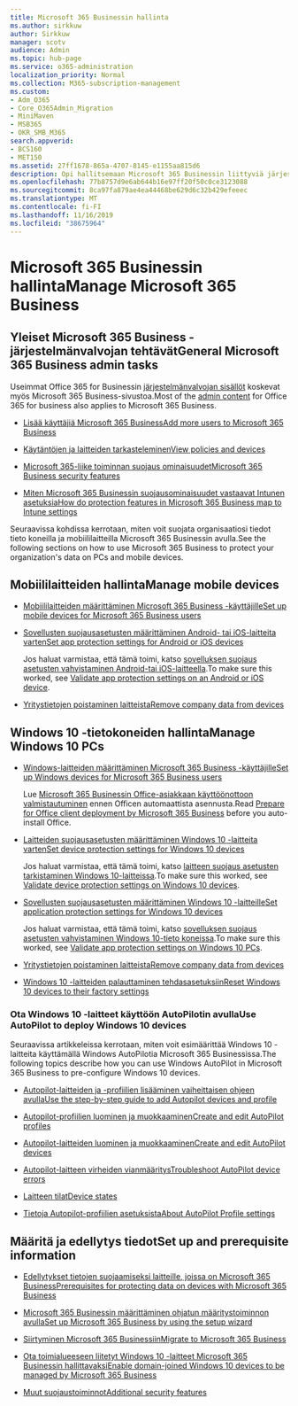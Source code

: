 ```yaml
---
title: Microsoft 365 Businessin hallinta
ms.author: sirkkuw
author: Sirkkuw
manager: scotv
audience: Admin
ms.topic: hub-page
ms.service: o365-administration
localization_priority: Normal
ms.collection: M365-subscription-management
ms.custom:
- Adm_O365
- Core_O365Admin_Migration
- MiniMaven
- MSB365
- OKR_SMB_M365
search.appverid:
- BCS160
- MET150
ms.assetid: 27ff1678-865a-4707-8145-e1155aa815d6
description: Opi hallitsemaan Microsoft 365 Businessin liittyviä järjestelmänvalvojan tehtäviä, mobiililaitteita, Windows 10-tieto koneita ja monia tällaisia tehtäviä.
ms.openlocfilehash: 77b8757d9e6ab644b16e97ff20f50c0ce3123088
ms.sourcegitcommit: 8ca97fa879ae4ea44468be629d6c32b429efeeec
ms.translationtype: MT
ms.contentlocale: fi-FI
ms.lasthandoff: 11/16/2019
ms.locfileid: "38675964"
---
```

# <a name="manage-microsoft-365-business"></a><span data-ttu-id="58ee9-103">Microsoft 365 Businessin hallinta</span><span class="sxs-lookup"><span data-stu-id="58ee9-103">Manage Microsoft 365 Business</span></span>

## <a name="general-microsoft-365-business-admin-tasks"></a><span data-ttu-id="58ee9-104">Yleiset Microsoft 365 Business -järjestelmänvalvojan tehtävät</span><span class="sxs-lookup"><span data-stu-id="58ee9-104">General Microsoft 365 Business admin tasks</span></span>

<span data-ttu-id="58ee9-105">Useimmat Office 365 for Businessin [järjestelmänvalvojan sisällöt](https://docs.microsoft.com/office365/admin/admin-home) koskevat myös Microsoft 365 Business-sivustoa.</span><span class="sxs-lookup"><span data-stu-id="58ee9-105">Most of the [admin content](https://docs.microsoft.com/office365/admin/admin-home) for Office 365 for business also applies to Microsoft 365 Business.</span></span>

- [<span data-ttu-id="58ee9-106">Lisää käyttäjiä Microsoft 365 Business</span><span class="sxs-lookup"><span data-stu-id="58ee9-106">Add more users to Microsoft 365 Business</span></span>](add-users-m365b.md)
    
- [<span data-ttu-id="58ee9-107">Käytäntöjen ja laitteiden tarkasteleminen</span><span class="sxs-lookup"><span data-stu-id="58ee9-107">View policies and devices</span></span>](view-policies-and-devices.md)
    
- [<span data-ttu-id="58ee9-108">Microsoft 365-liike toiminnan suojaus ominaisuudet</span><span class="sxs-lookup"><span data-stu-id="58ee9-108">Microsoft 365 Business security features</span></span>](security-features.md)
    
- [<span data-ttu-id="58ee9-109">Miten Microsoft 365 Businessin suojausominaisuudet vastaavat Intunen asetuksia</span><span class="sxs-lookup"><span data-stu-id="58ee9-109">How do protection features in Microsoft 365 Business map to Intune settings</span></span>](map-protection-features-to-intune-settings.md)
    
<span data-ttu-id="58ee9-110">Seuraavissa kohdissa kerrotaan, miten voit suojata organisaatiosi tiedot tieto koneilla ja mobiililaitteilla Microsoft 365 Businessin avulla.</span><span class="sxs-lookup"><span data-stu-id="58ee9-110">See the following sections on how to use Microsoft 365 Business to protect your organization's data on PCs and mobile devices.</span></span>
  
## <a name="manage-mobile-devices"></a><span data-ttu-id="58ee9-111">Mobiililaitteiden hallinta</span><span class="sxs-lookup"><span data-stu-id="58ee9-111">Manage mobile devices</span></span>

- [<span data-ttu-id="58ee9-112">Mobiililaitteiden määrittäminen Microsoft 365 Business -käyttäjille</span><span class="sxs-lookup"><span data-stu-id="58ee9-112">Set up mobile devices for Microsoft 365 Business users</span></span>](set-up-mobile-devices.md)
    
- [<span data-ttu-id="58ee9-113">Sovellusten suojausasetusten määrittäminen Android- tai iOS-laitteita varten</span><span class="sxs-lookup"><span data-stu-id="58ee9-113">Set app protection settings for Android or iOS devices</span></span>](app-protection-settings-for-android-and-ios.md)
    
    <span data-ttu-id="58ee9-114">Jos haluat varmistaa, että tämä toimi, katso [sovelluksen suojaus asetusten vahvistaminen Android-tai iOS-laitteella](validate-settings-on-android-or-ios.md).</span><span class="sxs-lookup"><span data-stu-id="58ee9-114">To make sure this worked, see [Validate app protection settings on an Android or iOS device](validate-settings-on-android-or-ios.md).</span></span> 
    
- [<span data-ttu-id="58ee9-115">Yritystietojen poistaminen laitteista</span><span class="sxs-lookup"><span data-stu-id="58ee9-115">Remove company data from devices</span></span>](remove-company-data.md)
    
## <a name="manage-windows-10-pcs"></a><span data-ttu-id="58ee9-116">Windows 10 -tietokoneiden hallinta</span><span class="sxs-lookup"><span data-stu-id="58ee9-116">Manage Windows 10 PCs</span></span>

- [<span data-ttu-id="58ee9-117">Windows-laitteiden määrittäminen Microsoft 365 Business -käyttäjille</span><span class="sxs-lookup"><span data-stu-id="58ee9-117">Set up Windows devices for Microsoft 365 Business users</span></span>](set-up-windows-devices.md)

    <span data-ttu-id="58ee9-118">Lue [Microsoft 365 Businessin Office-asiakkaan käyttöönottoon valmistautuminen](prepare-for-office-client-deployment.md) ennen Officen automaattista asennusta.</span><span class="sxs-lookup"><span data-stu-id="58ee9-118">Read [Prepare for Office client deployment by Microsoft 365 Business](prepare-for-office-client-deployment.md) before you auto-install Office.</span></span> 
    
- [<span data-ttu-id="58ee9-119">Laitteiden suojausasetusten määrittäminen Windows 10 -laitteita varten</span><span class="sxs-lookup"><span data-stu-id="58ee9-119">Set device protection settings for Windows 10 devices</span></span>](protection-settings-for-windows-10-pcs.md)
    
    <span data-ttu-id="58ee9-120">Jos haluat varmistaa, että tämä toimi, katso [laitteen suojaus asetusten tarkistaminen Windows 10-laitteissa](validate-settings-on-windows-10-pcs.md).</span><span class="sxs-lookup"><span data-stu-id="58ee9-120">To make sure this worked, see [Validate device protection settings on Windows 10 devices](validate-settings-on-windows-10-pcs.md).</span></span> 
    
- [<span data-ttu-id="58ee9-121">Sovellusten suojausasetusten määrittäminen Windows 10 -laitteille</span><span class="sxs-lookup"><span data-stu-id="58ee9-121">Set application protection settings for Windows 10 devices</span></span>](protection-settings-for-windows-10-devices.md)
    
    <span data-ttu-id="58ee9-122">Jos haluat varmistaa, että tämä toimi, katso [sovelluksen suojaus asetusten vahvistaminen Windows 10-tieto koneissa](validate-protection-settings-on-windows-10-pcs.md).</span><span class="sxs-lookup"><span data-stu-id="58ee9-122">To make sure this worked, see [Validate app protection settings on Windows 10 PCs](validate-protection-settings-on-windows-10-pcs.md).</span></span> 
    
- [<span data-ttu-id="58ee9-123">Yritystietojen poistaminen laitteista</span><span class="sxs-lookup"><span data-stu-id="58ee9-123">Remove company data from devices</span></span>](remove-company-data.md)
    
- [<span data-ttu-id="58ee9-124">Windows 10 -laitteiden palauttaminen tehdasasetuksiin</span><span class="sxs-lookup"><span data-stu-id="58ee9-124">Reset Windows 10 devices to their factory settings</span></span>](reset-devices-to-factory-settings.md)
    
### <a name="use-autopilot-to-deploy-windows-10-devices"></a><span data-ttu-id="58ee9-125">Ota Windows 10 -laitteet käyttöön AutoPilotin avulla</span><span class="sxs-lookup"><span data-stu-id="58ee9-125">Use AutoPilot to deploy Windows 10 devices</span></span>

<span data-ttu-id="58ee9-126">Seuraavissa artikkeleissa kerrotaan, miten voit esimäärittää Windows 10 -laitteita käyttämällä Windows AutoPilotia Microsoft 365 Businessissa.</span><span class="sxs-lookup"><span data-stu-id="58ee9-126">The following topics describe how you can use Windows AutoPilot in Microsoft 365 Business to pre-configure Windows 10 devices.</span></span>
  
- [<span data-ttu-id="58ee9-127">Autopilot-laitteiden ja -profiilien lisääminen vaiheittaisen ohjeen avulla</span><span class="sxs-lookup"><span data-stu-id="58ee9-127">Use the step-by-step guide to add Autopilot devices and profile</span></span>](add-autopilot-devices-and-profile.md)
    
- [<span data-ttu-id="58ee9-128">Autopilot-profiilien luominen ja muokkaaminen</span><span class="sxs-lookup"><span data-stu-id="58ee9-128">Create and edit AutoPilot profiles</span></span>](create-and-edit-autopilot-profiles.md)
    
- [<span data-ttu-id="58ee9-129">Autopilot-laitteiden luominen ja muokkaaminen</span><span class="sxs-lookup"><span data-stu-id="58ee9-129">Create and edit AutoPilot devices</span></span>](create-and-edit-autopilot-devices.md)
    
- [<span data-ttu-id="58ee9-130">Autopilot-laitteen virheiden vianmääritys</span><span class="sxs-lookup"><span data-stu-id="58ee9-130">Troubleshoot AutoPilot device errors</span></span>](troubleshoot-autopilot-errors.md)
    
- [<span data-ttu-id="58ee9-131">Laitteen tilat</span><span class="sxs-lookup"><span data-stu-id="58ee9-131">Device states</span></span>](device-states.md)
    
- [<span data-ttu-id="58ee9-132">Tietoja Autopilot-profiilien asetuksista</span><span class="sxs-lookup"><span data-stu-id="58ee9-132">About AutoPilot Profile settings</span></span>](autopilot-profile-settings.md)
    
## <a name="set-up-and-prerequisite-information"></a><span data-ttu-id="58ee9-133">Määritä ja edellytys tiedot</span><span class="sxs-lookup"><span data-stu-id="58ee9-133">Set up and prerequisite information</span></span>

- [<span data-ttu-id="58ee9-134">Edellytykset tietojen suojaamiseksi laitteille, joissa on Microsoft 365 Business</span><span class="sxs-lookup"><span data-stu-id="58ee9-134">Prerequisites for protecting data on devices with Microsoft 365 Business</span></span>](pre-requisites-for-data-protection.md)
    
- [<span data-ttu-id="58ee9-135">Microsoft 365 Businessin määrittäminen ohjatun määritystoiminnon avulla</span><span class="sxs-lookup"><span data-stu-id="58ee9-135">Set up Microsoft 365 Business by using the setup wizard</span></span>](set-up.md)
    
- [<span data-ttu-id="58ee9-136">Siirtyminen Microsoft 365 Businessiin</span><span class="sxs-lookup"><span data-stu-id="58ee9-136">Migrate to Microsoft 365 Business</span></span>](migrate-to-microsoft-365-business.md)
    
- [<span data-ttu-id="58ee9-137">Ota toimialueeseen liitetyt Windows 10 -laitteet Microsoft 365 Businessin hallittavaksi</span><span class="sxs-lookup"><span data-stu-id="58ee9-137">Enable domain-joined Windows 10 devices to be managed by Microsoft 365 Business</span></span>](manage-windows-devices.md)
    
- [<span data-ttu-id="58ee9-138">Muut suojaustoiminnot</span><span class="sxs-lookup"><span data-stu-id="58ee9-138">Additional security features</span></span>](security-features.md#additional-security-features)
